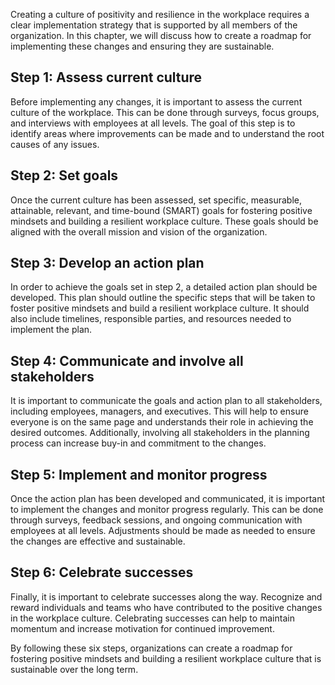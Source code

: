 
Creating a culture of positivity and resilience in the workplace requires a clear implementation strategy that is supported by all members of the organization. In this chapter, we will discuss how to create a roadmap for implementing these changes and ensuring they are sustainable.

Step 1: Assess current culture
------------------------------

Before implementing any changes, it is important to assess the current culture of the workplace. This can be done through surveys, focus groups, and interviews with employees at all levels. The goal of this step is to identify areas where improvements can be made and to understand the root causes of any issues.

Step 2: Set goals
-----------------

Once the current culture has been assessed, set specific, measurable, attainable, relevant, and time-bound (SMART) goals for fostering positive mindsets and building a resilient workplace culture. These goals should be aligned with the overall mission and vision of the organization.

Step 3: Develop an action plan
------------------------------

In order to achieve the goals set in step 2, a detailed action plan should be developed. This plan should outline the specific steps that will be taken to foster positive mindsets and build a resilient workplace culture. It should also include timelines, responsible parties, and resources needed to implement the plan.

Step 4: Communicate and involve all stakeholders
------------------------------------------------

It is important to communicate the goals and action plan to all stakeholders, including employees, managers, and executives. This will help to ensure everyone is on the same page and understands their role in achieving the desired outcomes. Additionally, involving all stakeholders in the planning process can increase buy-in and commitment to the changes.

Step 5: Implement and monitor progress
--------------------------------------

Once the action plan has been developed and communicated, it is important to implement the changes and monitor progress regularly. This can be done through surveys, feedback sessions, and ongoing communication with employees at all levels. Adjustments should be made as needed to ensure the changes are effective and sustainable.

Step 6: Celebrate successes
---------------------------

Finally, it is important to celebrate successes along the way. Recognize and reward individuals and teams who have contributed to the positive changes in the workplace culture. Celebrating successes can help to maintain momentum and increase motivation for continued improvement.

By following these six steps, organizations can create a roadmap for fostering positive mindsets and building a resilient workplace culture that is sustainable over the long term.
